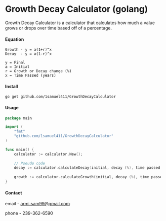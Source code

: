 # Growth Decay Calculator (golang)
Growth Decay Calculator is a calculator that calculates how much a value grows or drops over time based off of a percentage.

#### Equation

    Growth - y = a(1+r)^x
    Decay  - y = a(1-r)^x
    
    y = Final
    a = Initial
    r = Growth or Decay change (%)
    x = Time Passed (years)
    

#### Install

    go get github.com/1samuel411/GrowthDecayCalculator

#### Usage

```go
package main

import (
    "fmt"
    "github.com/1samuel411/GrowthDecayCalculator"
)

func main() {
    calculator := calculator.New();
    
    // Pseudo code
    decay := calculator.calculateDecay(initial, decay (%), time passed (y));
    
    growth := calculator.calculateGrowth(initial, decay (%), time passed (y));
}
```

#### Contact

email - armi.sam99@gmail.com

phone - 239-362-6590
